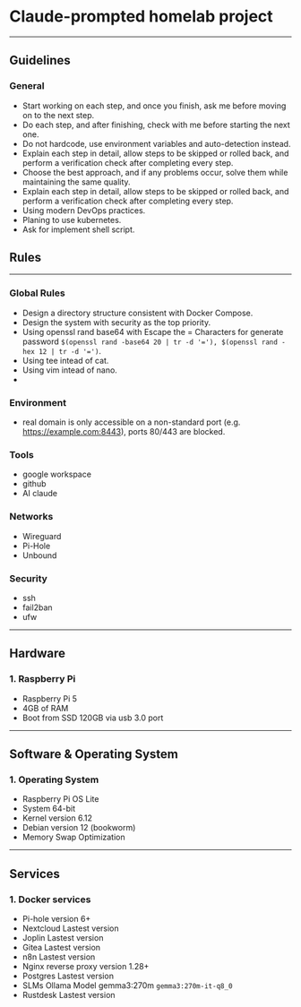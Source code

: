# Claude-prompted homelab project

---

## Guidelines

### General
  - Start working on each step, and once you finish, ask me before moving on to the next step.
  - Do each step, and after finishing, check with me before starting the next one.
  - Do not hardcode, use environment variables and auto-detection instead.
  - Explain each step in detail, allow steps to be skipped or rolled back, and perform a verification check after completing every step.
  - Choose the best approach, and if any problems occur, solve them while maintaining the same quality.
  - Explain each step in detail, allow steps to be skipped or rolled back, and perform a verification check after completing every step.
  - Using modern DevOps practices.
  - Planing to use kubernetes.
  - Ask for implement shell script.

## Rules

---

### Global Rules
  
  - Design a directory structure consistent with Docker Compose.
  - Design the system with security as the top priority.
  - Using openssl rand base64 with Escape the = Characters for generate password `$(openssl rand -base64 20 | tr -d '='), $(openssl rand -hex 12 | tr -d '=')`.
  - Using tee intead of cat.
  - Using vim intead of nano.
  - 

### Environment
  - real domain is only accessible on a non-standard port (e.g. https://example.com:8443), ports 80/443 are blocked.

### Tools
  - google workspace
  - github
  - AI claude

### Networks
  - Wireguard
  - Pi-Hole
  - Unbound

### Security
  - ssh
  - fail2ban
  - ufw

---

## Hardware

### 1. Raspberry Pi
  - Raspberry Pi 5
  - 4GB of RAM
  - Boot from SSD 120GB via usb 3.0 port

---

## Software & Operating System

### 1. Operating System
  - Raspberry Pi OS Lite
  - System 64-bit
  - Kernel version 6.12
  - Debian version 12 (bookworm)
  - Memory Swap Optimization

---

## Services

### 1. Docker services
  - Pi-hole version 6+
  - Nextcloud Lastest version
  - Joplin Lastest version
  - Gitea Lastest version
  - n8n Lastest version
  - Nginx reverse proxy version 1.28+
  - Postgres Lastest version
  - SLMs Ollama Model gemma3:270m `gemma3:270m-it-q8_0`
  - Rustdesk Lastest version
